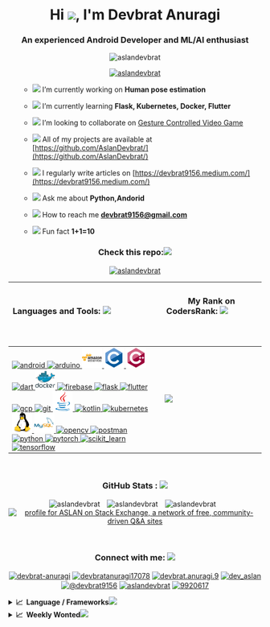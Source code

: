 <h1 align="center">Hi <img src="https://media.giphy.com/media/hvRJCLFzcasrR4ia7z/giphy.gif" width="25px">, I'm Devbrat Anuragi</h1>
<h3 align="center">An experienced Android Developer and ML/AI enthusiast</h3>

<p align="center"> <img src="https://komarev.com/ghpvc/?username=aslandevbrat&label=Profile%20views&color=0e75b6&style=flat" alt="aslandevbrat" /> </p>


<p align="center"> <a href="https://github.com/ryo-ma/github-profile-trophy"><img src="https://github-profile-trophy.vercel.app/?username=aslandevbrat&theme=discord&no-frame=true&margin-w=1&no-frame=true" alt="aslandevbrat"  /></a> </p>
<p align="center">

<ul text-align="center">

- <img src="https://media.giphy.com/media/QXPqYpSyBIMjBTtBbl/giphy.gif" width="30px"> I’m currently working on **Human pose estimation**

- <img src="https://media.giphy.com/media/fjOdkUskrUGyOZTHhQ/giphy.gif" width="30px"> I’m currently learning **Flask, Kubernetes, Docker, Flutter**

- <img src="https://media.giphy.com/media/ekdrkc4RgB3elF8e7t/giphy.gif" width="30px"> I’m looking to collaborate on [Gesture Controlled Video Game](https://github.com/AslanDevbrat/gesture_VidGame)

- <img src="https://media.giphy.com/media/WQINRXYXaqVx6g4Eza/giphy.gif" width="30px"> All of my projects are available at [https://github.com/AslanDevbrat/](https://github.com/AslanDevbrat/)

- <img src="https://media.giphy.com/media/Q8gV5cZiirOBhMzTCY/giphy.gif" width="30px"> I regularly write articles on [https://devbrat9156.medium.com/](https://devbrat9156.medium.com/)

- <img src="https://media.giphy.com/media/VbnW8c9G3ICRUXTjH1/giphy.gif" width="30px"> Ask me about **Python,Andorid**

- <img src="https://media.giphy.com/media/KxlbRn0HuTW7gZID83/giphy.gif" width="30px"> How to reach me **devbrat9156@gmail.com**

- <img src="https://media.giphy.com/media/UQDSBzfyiBKvgFcSTw/giphy.gif" width="30px"> Fun fact **1+1=10**
 </ul>
 </p>

<!-- ### Blogs posts
<!-- BLOG-POST-LIST:START -->
<!-- BLOG-POST-LIST:END -->

 <h3 align="center">Check this repo:<img src="https://media.giphy.com/media/3us1ccZO1NbPMceyKv/giphy.gif" height="25px" ></h3>
 <p align="center">
 <p align="center"><a href="https://github.com/AslanDevbrat/gesture_VidGame" target="_blank"><img align="center" src="https://github-readme-stats.vercel.app/api/pin/?username=aslandevbrat&repo=gesture_VidGame&theme=tokyonight" alt="aslandevbrat" /></a></p>
<!-- [![Readme Card](https://github-readme-stats.vercel.app/api/pin/?username=aslandevbrat&repo=gesture_VidGame&theme=tokyonight)](https://github.com/anuraghazra/github-readme-stats) -->
 
</p>


| <h3 align="center">Languages and Tools: <img src="https://media.giphy.com/media/jSKBmKkvo2dPQQtsR1/giphy.gif" height="25px" >&nbsp; &nbsp; &nbsp; &nbsp; &nbsp; &nbsp; &nbsp; &nbsp; &nbsp; &nbsp; &nbsp; &nbsp; &nbsp; &nbsp; &nbsp;&nbsp; &nbsp; &nbsp; &nbsp; &nbsp; &nbsp;&nbsp; &nbsp; &nbsp; &nbsp; &nbsp; &nbsp; &nbsp; &nbsp; &nbsp; &nbsp; &nbsp; &nbsp; &nbsp; &nbsp; &nbsp;&nbsp; &nbsp; &nbsp; &nbsp; &nbsp; &nbsp;</h3>  | <h3 align="center">My Rank on CodersRank: <img src="https://media.giphy.com/media/kHsQO0ibzLQj7PuqTJ/giphy.gif" height="25px" >&nbsp; &nbsp; &nbsp; &nbsp; &nbsp; &nbsp; &nbsp; &nbsp; &nbsp; &nbsp; &nbsp; &nbsp; &nbsp; &nbsp; &nbsp;&nbsp; &nbsp; &nbsp; &nbsp; &nbsp; &nbsp;&nbsp; &nbsp; &nbsp; &nbsp; &nbsp; &nbsp; &nbsp; &nbsp; &nbsp; &nbsp; &nbsp; &nbsp; &nbsp; &nbsp; &nbsp;&nbsp; &nbsp; &nbsp; &nbsp; &nbsp; &nbsp; &nbsp; &nbsp; &nbsp;&nbsp; &nbsp; &nbsp; &nbsp;</h3> |
| ------------- | ------------- |
| <a href="https://developer.android.com" target="_blank"> <img src="https://media.giphy.com/media/UQJlZ2OcaCA2RLfGiZ/giphy.gif" alt="android" width="40" height="40"/> </a><a href="https://www.arduino.cc/" target="_blank"> <img src="https://media.giphy.com/media/a7Ik5hjrFQuxiPKFZO/giphy.gif" alt="arduino" width="40" height="40"/> </a> <a href="https://aws.amazon.com" target="_blank"> <img src="https://raw.githubusercontent.com/devicons/devicon/master/icons/amazonwebservices/amazonwebservices-original-wordmark.svg" alt="aws" width="40" height="40"/> </a><a href="https://www.cprogramming.com/" target="_blank"> <img src="https://raw.githubusercontent.com/devicons/devicon/master/icons/c/c-original.svg" alt="c" width="40" height="40"/> </a> <a href="https://www.w3schools.com/cpp/" target="_blank"> <img src="https://raw.githubusercontent.com/devicons/devicon/master/icons/cplusplus/cplusplus-original.svg" alt="cplusplus" width="40" height="40"/> </a> <a href="https://dart.dev" target="_blank"> <img src="https://www.vectorlogo.zone/logos/dartlang/dartlang-icon.svg" alt="dart" width="40" height="40"/> </a> <a href="https://www.docker.com/" target="_blank"> <img src="https://raw.githubusercontent.com/devicons/devicon/master/icons/docker/docker-original-wordmark.svg" alt="docker" width="40" height="40"/> </a> <a href="https://firebase.google.com/" target="_blank"> <img src="https://media.giphy.com/media/Ri2TUcKlaOcaDBxFpY/giphy.gif" alt="firebase" width="45" height="45"/> </a> <a href="https://flask.palletsprojects.com/" target="_blank"> <img src="https://www.vectorlogo.zone/logos/pocoo_flask/pocoo_flask-icon.svg" alt="flask" width="40" height="40"/> </a> <a href="https://flutter.dev" target="_blank"> <img src="https://www.vectorlogo.zone/logos/flutterio/flutterio-icon.svg" alt="flutter" width="40" height="40"/> </a> <a href="https://cloud.google.com" target="_blank"> <img src="https://www.vectorlogo.zone/logos/google_cloud/google_cloud-icon.svg" alt="gcp" width="40" height="40"/> </a> <a href="https://git-scm.com/" target="_blank"> <img src="https://www.vectorlogo.zone/logos/git-scm/git-scm-icon.svg" alt="git" width="40" height="40"/> </a> <a href="https://www.java.com" target="_blank"> <img src="https://raw.githubusercontent.com/devicons/devicon/master/icons/java/java-original.svg" alt="java" width="40" height="40"/> </a> <a href="https://kotlinlang.org" target="_blank"> <img src="https://www.vectorlogo.zone/logos/kotlinlang/kotlinlang-icon.svg" alt="kotlin" width="40" height="40"/> </a> <a href="https://kubernetes.io" target="_blank"> <img src="https://www.vectorlogo.zone/logos/kubernetes/kubernetes-icon.svg" alt="kubernetes" width="40" height="40"/> </a> <a href="https://www.linux.org/" target="_blank"> <img src="https://raw.githubusercontent.com/devicons/devicon/master/icons/linux/linux-original.svg" alt="linux" width="40" height="40"/> </a> <a href="https://www.mysql.com/" target="_blank"> <img src="https://raw.githubusercontent.com/devicons/devicon/master/icons/mysql/mysql-original-wordmark.svg" alt="mysql" width="40" height="40"/> </a> <a href="https://opencv.org/" target="_blank"> <img src="https://www.vectorlogo.zone/logos/opencv/opencv-icon.svg" alt="opencv" width="40" height="40"/> </a> <a href="https://postman.com" target="_blank"> <img src="https://www.vectorlogo.zone/logos/getpostman/getpostman-icon.svg" alt="postman" width="40" height="40"/> </a> <a href="https://www.python.org" target="_blank"> <img src="https://media.giphy.com/media/LMt9638dO8dftAjtco/giphy.gif" alt="python" width="40" height="40"/> </a> <a href="https://pytorch.org/" target="_blank"> <img src="https://www.vectorlogo.zone/logos/pytorch/pytorch-icon.svg" alt="pytorch" width="40" height="40"/> </a> <a href="https://scikit-learn.org/" target="_blank"> <img src="https://upload.wikimedia.org/wikipedia/commons/0/05/Scikit_learn_logo_small.svg" alt="scikit_learn" width="40" height="40"/> </a> <a href="https://www.tensorflow.org" target="_blank"> <img src="https://media.giphy.com/media/SU2ic3wTfuC6JhD1lA/giphy.gif" alt="tensorflow" width="40" height="40"/> </a>  | <img src="https://cr-ss-service.azurewebsites.net/api/ScreenShot?widget=summary&username=aslandevbrat&badges=2&show-avatar=true&style=--header-bg-color:%231A1B27;--border-radius:50px;--badge-border-radius:50px;--badge-bg-color:%23212231;--badge-margin=100px;--badge-text-color:%2370A4FC;--header-text-color:%2370A4FC;--badge-icon-size:40px;--bg-color:%231A1B27;--badge-margin:8px" width = "400px"/>  |



<br>
<h3 align="center">GitHub Stats : <img src="https://media.giphy.com/media/cj87CxfRtrUifF3Ryk/giphy.gif" height="25px" ></h3>

<p align="center">&nbsp;<img align="center" src="https://github-readme-stats.vercel.app/api?username=aslandevbrat&show_icons=true&locale=en&theme=tokyonight&count_private=true&include_all_commits=true" alt="aslandevbrat" width = "300px"  margin-right="40px"/>&emsp;<img align="center" src="https://github-readme-streak-stats.herokuapp.com/?user=aslandevbrat&show_icons=true&locale=en&theme=tokyonight&count_private=true&include_all_commits=true" alt="aslandevbrat" width ="300px" margin-left="40px" />&emsp;<img align="center" src="https://github-readme-stats.vercel.app/api/top-langs?username=aslandevbrat&show_icons=true&locale=en&layout=compact&theme=tokyonight&count_private=true" alt="aslandevbrat" width ="250px"/>&emsp;<br><a href="https://stackexchange.com/users/13747434"><img src="https://stackexchange.com/users/flair/13747434.png?theme=dark" width="200px"  alt="profile for ASLAN on Stack Exchange, a network of free, community-driven Q&amp;A sites" title="profile for ASLAN on Stack Exchange, a network of free, community-driven Q&amp;A sites"></a></p>

<!-- <p align="center"><img align="center" src="https://github-readme-streak-stats.herokuapp.com/?user=aslandevbrat&theme=tokyonight" alt="aslandevbrat" /></p>
 -->
<!-- <p align="center"><img align="center" src="https://github-readme-stats.vercel.app/api/top-langs?username=aslandevbrat&show_icons=true&locale=en&layout=compact&theme=tokyonight" alt="aslandevbrat" width ="350px"/></p> -->


<br>
<h3 align="center">Connect with me:  <img src="https://media.giphy.com/media/rkzUVAQe0zC52ActrJ/giphy.gif" height="25px" ></h3>
<p align="center">
<a href="https://linkedin.com/in/devbrat-anuragi" target="blank"><img align="center" src="https://media.giphy.com/media/HQTYdpx1yhxWpugAi2/giphy.gif" alt="devbrat-anuragi" height="50" width="50" /></a>
<a href="https://kaggle.com/devbratanuragi17078" target="blank"><img align="center" src="https://raw.githubusercontent.com/rahuldkjain/github-profile-readme-generator/master/src/images/icons/Social/kaggle.svg" alt="devbratanuragi17078" height="30" width="40" /></a>
<a href="https://fb.com/devbrat.anuragi.9" target="blank"><img align="center" src="https://media.giphy.com/media/J5XlOw4DE9zaiQUeGM/giphy.gif" alt="devbrat.anuragi.9" height="50" width="50" /></a>
<a href="https://instagram.com/dev_aslan" target="blank"><img align="center" src="https://media.giphy.com/media/eTtXHP8CyQHHa4M8EM/giphy.gif" alt="dev_aslan" height="50" width="50" /></a>
<a href="https://medium.com/@devbrat9156" target="blank"><img align="center" src="https://raw.githubusercontent.com/rahuldkjain/github-profile-readme-generator/master/src/images/icons/Social/medium.svg" alt="@devbrat9156" height="30" width="40" /></a>
<a href="https://www.leetcode.com/aslandevbrat" target="blank"><img align="center" src="https://raw.githubusercontent.com/rahuldkjain/github-profile-readme-generator/master/src/images/icons/Social/leet-code.svg" alt="aslandevbrat" height="30" width="40" /></a>
 <a href="https://stackoverflow.com/users/9920617" target="blank"><img align="center" src="https://raw.githubusercontent.com/rahuldkjain/github-profile-readme-generator/master/src/images/icons/Social/stack-overflow.svg" alt="9920617" height="30" width="40" /></a>
</p>
<details>
  <summary><b>📈&nbsp;&nbsp;Language&nbsp;/&nbsp;Frameworks</b><img src="https://media.giphy.com/media/Uv2o6s9vqd6F6jisSr/giphy.gif" height="25px" ></summary>
  <br/>
 <p align="center">
  <a href='https://profile.codersrank.io/user/aslandevbrat/'>
  <img src='https://cr-skills-chart-widget.azurewebsites.net/api/api?username=aslandevbrat&show-other-skills=true&bg=1A1B27&padding=30' align="center" width = "500px">
  </a>
  </p>

</details>

<details>
  <summary><b>📈&nbsp;&nbsp;Weekly&nbsp;Wonted</b><img src="https://media.giphy.com/media/Uv2o6s9vqd6F6jisSr/giphy.gif" height="25px" ></summary>
  <br/>
  <p align = "center">
  <a href='https://wakatime.com/@AslanDevbrat'>
  <img src='https://github-readme-stats.vercel.app/api/wakatime?username=AslanDevbrat&custom_title=This%20week%27s%20activities&theme=tokyonight' align="center" width="400px">
   </a>
  </p>
  <p align= "center">Note: <b>"Other"</b> correspond to the time spent on Jupyter Notebook</p>

</details>
